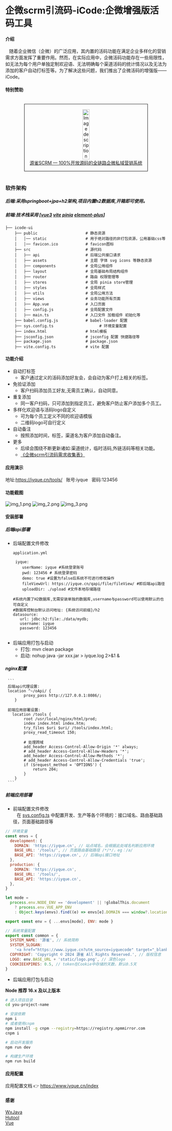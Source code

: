 # 企微scrm引流码-iCode:企微增强版活码工具

#### 介绍
&nbsp;&nbsp;&nbsp;随着企业微信（企微）的广泛应用，其内置的活码功能在满足企业多样化的营销需求方面发挥了重要作用。然而，在实际应用中，企微活码功能存在一些局限性，如无法为每个用户单独定制欢迎语、无法明确每个渠道活码的统计情况以及无法为添加的客户自动打标签等。为了解决这些问题，我们推出了企微活码的增强版——iCode。
#### 特别赞助
<div style="display: flex; justify-content: center; align-items: center; text-align: center;">
  <div style="border: 1px solid black; padding: 1rem; margin: 1rem;">
    <a href="https://www.iyque.cn?utm_source=iyquecode" target="_blank">
      <img src="https://iyque-1251309172.cos.ap-nanjing.myqcloud.com/advert/wxjava.jpg" width="25%" height="25%" alt="Image description">
    </a>
    <br/>
    <a href="https://www.iyque.cn?utm_source=iyquecode" target="_blank">
      源雀SCRM — 100%开放源码的全链路企微私域营销系统
    </a>
  </div>
</div>

### 软件架构
   ##### 后端:采用springboot+jpa+h2架构,项目内置h2数据库,开箱即可使用。
   ##### 前端:技术栈采用 [[vue3](https://cn.vuejs.org/) [vite](https://cn.vitejs.dev/) [pinia](https://pinia.vuejs.org/zh/) [element-plus](https://element-plus.gitee.io/zh-CN/)]
  ```
  ├── icode-ui		
      ├── public                     # 静态资源
      │   │── static                 # 用于绝对路径的非打包资源，公用基础css等
      │   │── favicon.ico            # favicon图标
      ├── src                        # 源代码
      │   ├── api                    # 后端公共接口请求
      │   ├── assets                 # 主题 字体 svg icons 等静态资源
      │   ├── components             # 全局公用组件
      │   ├── layout                 # 全局基础布局结构组件
      │   ├── router                 # 路由 权限管理等
      │   ├── stores                 # 全局 pinia store管理
      │   ├── styles                 # 全局样式
      │   ├── utils                  # 全局公用方法
      │   ├── views                  # 业务功能所有页面
      │   ├── App.vue                # 入口页面
      │   ├── config.js              # 全局配置文件
      │   ├── main.ts                # 入口文件 加载组件 初始化等
      ├── babel.config.js            # babel-loader 配置
      ├── sys.config.ts                    # 环境变量配置
      ├── index.html                 # html模板
      ├── jsconfig.json              # jsconfig 配置 快捷路径等
      ├── package.json               # package.json
      ├── vite.config.ts             # vite 配置
  ```

#### 功能介绍
* 自动打标签
  * 客户通过定义的活码添加好友会，会自动为客户打上相关的标签。
* 免验证添加
  * 客户扫码添加员工好友,无需员工确认，自动同意。
* 重复添加
  * 同一客户扫码，只可添加到指定员工，避免客户防止客户添加多个员工。
* 多样化欢迎语与活码logo自定义
  * 可为每个员工定义不同的欢迎语模版
  * 二维码logo可自行定义
* 自动备注
  * 按照添加时间，标签，渠道名为客户添加自动备注。
* 更多
  * 后续会围绕不断更新诸如:渠道统计，临时活码,外链活码等相关功能。
  * <a href="https://docs.qq.com/sheet/DRVJoZnVUSG5nZHpr?tab=BB08J2" target="_blank">《企微scrm引流码需求收集表》</a>
#### 应用演示
  地址:https://iyque.cn/tools/  &nbsp;&nbsp;账号:iyque  &nbsp;&nbsp;密码:123456
#### 功能截图
![img_1.png](img/img_1.png)
![img_2.png](img/img_2.png)
![img_3.png](img/img_3.png)
#### 安装部署
##### 后端api部署
* 后端配置文件修改
     ```
     application.yml
  
      iyque:
         userName: iyque #系统登录账号
         pwd: 123456 # 系统登录密码
         demo: true #设置为false后系统不可进行修改操作
         fileViewUrl: https://iyque.cn/qapi/file/fileView/ #即后端api路径
         uploadDir: ./upload #文件本地存储路径
     
     #系统内置了H2数据库,无需安装单独的数据库,username与password可以使用默认的也可自定义
     #数据库控制台默认访问地址: {系统访问前缀}/h2
     datasource:
        url: jdbc:h2:file:./data/mydb;
        username: iyque
        password: 123456
  
  
  ```
* 后端应用打包与启动
  * 打包: mvn clean package
  * 启动: nohup java -jar xxx.jar > iyque.log 2>&1 &
##### nginx配置
     ```
     后端api代理设置:
     location ^~/oApi/ {
            proxy_pass http://127.0.0.1:8086/;
        }
     
     前端应用部署设置:
       location /tools {
            root /usr/local/nginx/html/prod;
            index index.html index.htm;
            try_files $uri $uri/ /tools/index.html;
            proxy_read_timeout 150;

            # 处理跨域
            add_header Access-Control-Allow-Origin '*' always;
            # add_header Access-Control-Allow-Headers '*';
            add_header Access-Control-Allow-Methods '*';
            # add_header Access-Control-Allow-Credentials 'true';
            if ($request_method = 'OPTIONS') {
                return 204;
            }
        }
     ```

##### 前端应用部署
* 前端配置文件修改 <br/>
 &nbsp;&nbsp;&nbsp;在 [sys.config.ts](./sys.config.ts) 中配置开发、生产等各个环境的：接口域名、路由基础路径，页面基础路径等
```js
// 环境变量
const envs = {
  development: {
    DOMAIN: 'https://iyque.cn', // 站点域名，会根据此处域名判断应用环境
    BASE_URL: '/tools/', // 页面路由基础路径 /*/*/，eg：/a/
    BASE_API: 'https://iyque.cn', // 后端api接口地址
  },
  production: {
    DOMAIN: 'https://iyque.cn',
    BASE_URL: '/tools/',
    BASE_API: 'https://iyque.cn',
  },
}

let mode =
  process.env.NODE_ENV == 'development' || !globalThis.document
    ? process.env.VUE_APP_ENV
    : Object.keys(envs).find((e) => envs[e].DOMAIN === window?.location.origin)

export const env = { ...envs[mode], ENV: mode }

// 系统常量配置
export const common = {
  SYSTEM_NAME: '源雀', // 系统简称
  SYSTEM_SLOGAN:
    '<a href="https://www.iyque.cn?utm_source=iyquecode" target="_blank">源雀SCRM -基于SpringCloud+Vue架构,100%开放源码的企微私域营销系统</a> ', // 系统标语
  COPYRIGHT: 'Copyright © 2024 源雀 All Rights Reserved.', // 版权信息
  LOGO: env.BASE_URL + 'static/logo.png', // 深色logo
  COOKIEEXPIRES: 0.5, // token在Cookie中存储的天数，默认0.5天
}
```

* 后端应用打包与启动

**Node 推荐 16.x 及以上版本**

```sh
# 进入项目目录
cd you-project-name

# 安装依赖
npm i
# 或者使用cnpm
npm install -g cnpm --registry=https://registry.npmmirror.com
cnpm i

# 启动开发服务
npm run dev

# 构建生产环境
npm run build
```

#### 应用配置
   应用配置文档 :point_right: https://www.iyque.cn/index


#### 感谢
<a href="https://gitee.com/binary/weixin-java-tools" target="_blank">WxJava</a>
</br>
<a href="https://gitee.com/dromara/hutool/" target="_blank">Hutool</a>
</br>
<a href="https://cn.vuejs.org/" target="_blank">Vue</a>



